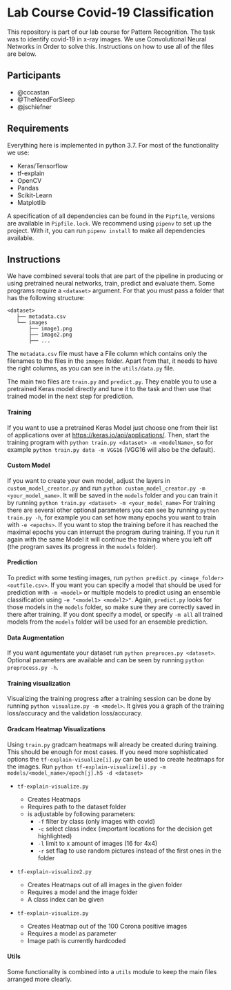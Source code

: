 # Lab Course Covid-19 Classification

This repository is part of our lab course for Pattern Recognition. The task was to identify covid-19 in x-ray images.
We use Convolutional Neural Networks in Order to solve this. Instructions on how to use all of the files are below.

## Participants

 - @cccastan
 - @TheNeedForSleep
 - @jschiefner
 
## Requirements

Everything here is implemented in python 3.7. For most of the functionality we use:

 - Keras/Tensorflow
 - tf-explain
 - OpenCV
 - Pandas
 - Scikit-Learn
 - Matplotlib

A specification of all dependencies can be found in the `Pipfile`, versions are available in `Pipfile.lock`.
We recommend using `pipenv` to set up the project. With it, you can run `pipenv install` to make all dependencies available.

## Instructions

We have combined several tools that are part of the pipeline in producing or using pretrained neural networks, train, predict and evaluate them.
Some programs require a `<dataset>` argument. For that you must pass a folder that has the following structure:

```
<dataset>
   ├── metadata.csv
   └── images
       ├── image1.png
       ├── image2.png
       ├── ...
```

The `metadata.csv` file must have a File column which contains only the filenames to the files in the `images` folder.
Apart from that, it needs to have the right columns, as you can see in the `utils/data.py` file.

The main two files are `train.py` and `predict.py`.
They enable you to use a pretrained Keras model directly and tune it to the task and then use that trained model in the next step for prediction.

#### Training

If you want to use a pretrained Keras Model just choose one from their list of applications over at https://keras.io/api/applications/.
Then, start the training program with `python train.py <dataset> -m <modelName>`, so for example `python train.py data -m VGG16` (VGG16 will also be the default).

#### Custom Model

If you want to create your own model, adjust the layers in `custom_model_creator.py` and run `python custom_model_creator.py -m <your_model_name>`.
It will be saved in the `models` folder and you can train it by running `python train.py <dataset> -m <your_model_name>`
For training there are several other optional parameters you can see by running `python train.py -h`, for example you can set how many epochs you want to train with `-e <epochs>`.
If you want to stop the training before it has reached the maximal epochs you can interrupt the program during training.
If you run it again with the same Model it will continue the training where you left off (the program saves its progress in the `models` folder).

#### Prediction

To predict with some testing images, run `python predict.py <image_folder> <outfile.csv>`.
If you want you can specify a model that should be used for prediction with `-m <model>` or multiple models to predict using an ensemble classification using `-e "<model1> <model2>"`.
Again, `predict.py` looks for those models in the `models` folder, so make sure they are correctly saved in there after training.
If you dont specify a model, or specify `-m all` all trained models from the `models` folder will be used for an ensemble prediction.

#### Data Augmentation

If you want agumentate your dataset run `python preproces.py <dataset>`. Optional parameters are available and can be seen by running `python preprocess.py -h`.

#### Training visualization

Visualizing the training progress after a training session can be done by running `python visualize.py -m <model>`.
It gives you a graph of the training loss/accuracy and the validation loss/accuracy.

#### Gradcam Heatmap Visualizations

Using `train.py` gradcam heatmaps will already be created during training. This should be enough for most cases.
If you need more sophisticated options the `tf-explain-visualize[i].py` can be used to create heatmaps for the images.
Run `python tf-explain-visualize[i].py -m models/<model_name>/epoch[j].h5 -d <dataset>`

 - `tf-explain-visualize.py`
   - Creates Heatmaps
   - Requires path to the dataset folder
   - is adjustable by following parameters:
     - `-f` filter by class (only images with covid)
	 - `-c` select class index (important locations for the decision get highlighted)
	 - `-l` limit to x amount of images (16 for 4x4)
	 - `-r` set flag to use random pictures instead of the first ones in the folder
		
 - `tf-explain-visualize2.py` 
   - Creates Heatmaps out of all images in the given folder
   - Requires a model and the image folder
   - A class index can be given

 - `tf-explain-visualize.py`
   - Creates Heatmap out of the 100 Corona positive images
   - Requires a model as parameter
   - Image path is currently hardcoded

#### Utils

Some functionality is combined into a `utils` module to keep the main files arranged more clearly.
